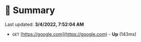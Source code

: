 # 📖 Summary
Last updated: **3/4/2022, 7:52:04 AM**

- `GET` [https://google.com](https://google.com) - **Up** (143ms)
